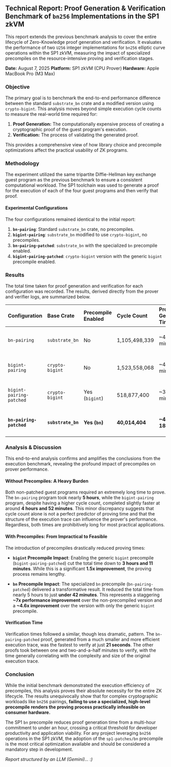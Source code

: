 ## **Technical Report: Proof Generation & Verification Benchmark of `bn256` Implementations in the SP1 zkVM**

This report extends the previous benchmark analysis to cover the entire lifecycle of Zero-Knowledge proof generation and verification. It evaluates the performance of two `U256` integer implementations for `bn256` elliptic curve operations within the SP1 zkVM, measuring the impact of specialized precompiles on the resource-intensive proving and verification stages.

**Date:** August 7, 2025
**Platform:** SP1 zkVM (CPU Prover)
**Hardware:** Apple MacBook Pro (M3 Max)


### **Objective**

The primary goal is to benchmark the end-to-end performance difference between the standard `substrate_bn` crate and a modified version using `crypto-bigint`. This analysis moves beyond simple execution cycle counts to measure the real-world time required for:
1.  **Proof Generation:** The computationally expensive process of creating a cryptographic proof of the guest program's execution.
2.  **Verification:** The process of validating the generated proof.

This provides a comprehensive view of how library choice and precompile optimizations affect the practical usability of ZK programs.



### **Methodology**

The experiment utilized the same tripartite Diffie-Hellman key exchange guest program as the previous benchmark to ensure a consistent computational workload. The SP1 toolchain was used to generate a proof for the execution of each of the four guest programs and then verify that proof.

#### **Experimental Configurations**

The four configurations remained identical to the initial report:
1.  **`bn-pairing`**: Standard `substrate_bn` crate, no precompiles.
2.  **`bigint-pairing`**: `substrate_bn` modified to use `crypto-bigint`, no precompiles.
3.  **`bn-pairing-patched`**: `substrate_bn` with the specialized `bn` precompile enabled.
4.  **`bigint-pairing-patched`**: `crypto-bigint` version with the generic `bigint` precompile enabled.



### **Results**

The total time taken for proof generation and verification for each configuration was recorded. The results, derived directly from the prover and verifier logs, are summarized below.

| Configuration | Base Crate | Precompile Enabled | Cycle Count | Proof Generation Time | Verification Time | Total Time |
| :--- | :--- | :--- | :--- | :--- | :--- | :--- |
| `bn-pairing` | `substrate_bn` | No | 1,105,498,339 | ~4 hr 57 min | ~1 min 52 sec | **~4 hr 59 min** |
| `bigint-pairing` | `crypto-bigint` | No | 1,523,558,068 | ~4 hr 50 min | ~2 min 29 sec | **~4 hr 52 min** |
| `bigint-pairing-patched` | `crypto-bigint` | Yes (`bigint`) | 518,877,400 | ~3 hr 10 min | ~1 min 18 sec | **~3 hr 11 min** |
| **`bn-pairing-patched`** | **`substrate_bn`** | **Yes (`bn`)** | **40,014,404** | **~41 min 18 sec** | **~21 sec** | **~41 min 39 sec** |




### **Analysis & Discussion**

This end-to-end analysis confirms and amplifies the conclusions from the execution benchmark, revealing the profound impact of precompiles on prover performance.

#### **Without Precompiles: A Heavy Burden**

Both non-patched guest programs required an extremely long time to prove. The `bn-pairing` program took nearly **5 hours**, while the `bigint-pairing` program, despite having a higher cycle count, completed slightly faster at around **4 hours and 52 minutes**. This minor discrepancy suggests that cycle count alone is not a perfect predictor of proving time and that the structure of the execution trace can influence the prover's performance. Regardless, both times are prohibitively long for most practical applications.

#### **With Precompiles: From Impractical to Feasible**

The introduction of precompiles drastically reduced proving times:

* **`bigint` Precompile Impact**: Enabling the generic `bigint` precompile (`bigint-pairing-patched`) cut the total time down to **3 hours and 11 minutes**. While this is a significant **1.5x improvement**, the proving process remains lengthy.

* **`bn` Precompile Impact**: The specialized `bn` precompile (`bn-pairing-patched`) delivered a transformative result. It reduced the total time from nearly 5 hours to just **under 42 minutes**. This represents a staggering **~7x performance improvement** over the non-precompiled version and a **~4.6x improvement** over the version with only the generic `bigint` precompile.

#### **Verification Time**

Verification times followed a similar, though less dramatic, pattern. The `bn-pairing-patched` proof, generated from a much smaller and more efficient execution trace, was the fastest to verify at just **21 seconds**. The other proofs took between one and two-and-a-half minutes to verify, with the time generally correlating with the complexity and size of the original execution trace.



### **Conclusion**

While the initial benchmark demonstrated the execution efficiency of precompiles, this analysis proves their absolute necessity for the entire ZK lifecycle. The results unequivocally show that for complex cryptographic workloads like `bn256` pairings, **failing to use a specialized, high-level precompile renders the proving process practically infeasible on consumer hardware.**

The SP1 `bn` precompile reduces proof generation time from a multi-hour commitment to under an hour, crossing a critical threshold for developer productivity and application viability. For any project leveraging `bn256` operations in the SP1 zkVM, the adoption of the `sp1-patches/bn` precompile is the most critical optimization available and should be considered a mandatory step in development.


_Report structured by an LLM (Gemini)... :)_
